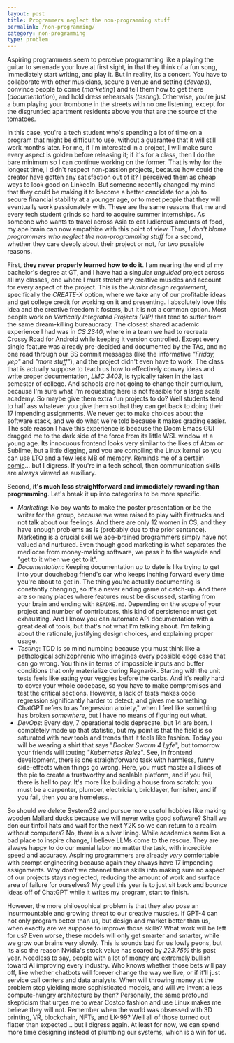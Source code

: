 ```yaml
---
layout: post
title: Programmers neglect the non-programming stuff
permalink: /non-programming/
category: non-programming
type: problem
---
```


Aspiring programmers seem to perceive programming like a playing the guitar to serenade your love at first sight, in that they think of a fun song, immediately start writing, and play it. But in reality, its a concert. You have to collaborate with other musicians, secure a venue and setting (*devops*), convince people to come (*marketing*) and tell them how to get there (*documentation*), and hold dress rehearsals (*testing*). Otherwise, you're just a bum playing your trombone in the streets with no one listening, except for the disgruntled apartment residents above you that are the source of the tomatoes.

In this case, you're a tech student who's spending a lot of time on a program that might be difficult to use, without a guarantee that it will still work months later. For me, if I'm interested in a project, I will make sure every aspect is golden before releasing it; if it's for a class, then I do the bare minimum so I can continue working on the former. That is why for the longest time, I didn't respect non-passion projects, because how could the creator have gotten any satisfaction out of it? I perceived them as cheap ways to look good on LinkedIn. But someone recently changed my mind that they could be making it to become a better candidate for a job to secure financial stability at a younger age, or to meet people that they will eventually work passionately with. These are the same reasons that me and every tech student grinds so hard to acquire summer internships. As someone who wants to travel across Asia to eat ludicrous amounts of food, my ape brain can now empathize with this point of view. Thus, *I don't blame programmers who neglect the non-programming stuff* for a second, whether they care deeply about their project or not, for two possible reasons. 

First, **they never properly learned how to do it**. I am nearing the end of my bachelor's degree at GT, and I have had a singular *unguided* project across all my classes, one where I must stretch my creative muscles and account for every aspect of the project. This is the *Junior design requirement*, specifically the *CREATE-X* option, where we take any of our profitable ideas and get college credit for working on it and presenting. I absolutely love this idea and the creative freedom it fosters, but it is not a common option. Most people work on *Vertically Integrated Projects (VIP)* that tend to suffer from the same dream-killing bureaucracy. The closest shared academic experience I had was in *CS 2340*, where in a team we had to recreate Crossy Road for Android while keeping it version controlled. Except every single feature was already pre-decided and documented by the TAs, and no one read through our BS commit messages (like the informative *"Friday, yep"* and *"more stuff"*), and the project didn't even have to work. The class that is actually suppose to teach us how to effectively convey ideas and write proper documentation, *LMC 3403*, is typically taken in the last semester of college. And schools are not going to change their curriculum, because I'm sure what I'm requesting here is not feasible for a large scale academy. So maybe give them extra fun projects to do? Well students tend to half ass whatever you give them so that they can get back to doing their 17 impending assignments. We never get to make choices about the software stack, and we do what we're told because it makes grading easier. The sole reason I have this experience is because the Doom Emacs GUI dragged me to the dark side of the force from its little WSL window at a young age. Its innocuous frontend looks very similar to the likes of Atom or Sublime, but a little digging, and you are compiling the Linux kernel so you can use LTO and a few less MB of memory. Reminds me of a certain [comic](https://xkcd.com/456/)... but I digress. If you're in a tech school, then communication skills are always viewed as auxiliary.

Second, **it's much less straightforward and immediately rewarding than programming**. Let's break it up into categories to be more specific.
* *Marketing*: No boy wants to make the poster presentation or be the writer for the group, because we were raised to play with firetrucks and not talk about our feelings. And there are only 12 women in CS, and they have enough problems as is (probably due to the prior sentence). Marketing is a crucial skill we ape-brained brogrammers simply have not valued and nurtured. Even though good marketing is what separates the mediocre from money-making software, we pass it to the wayside and "get to it when we get to it".
* *Documentation*: Keeping documentation up to date is like trying to get into your douchebag friend's car who keeps inching forward every time you're about to get in. The thing you're actually documenting is constantly changing, so it's a never ending game of catch-up. And there are so many places where features must be discussed, starting from your brain and ending with `README.md`. Depending on the scope of your project and number of contributors, this kind of persistence must get exhausting. And I know you can automate API documentation with a great deal of tools, but that's not what I'm talking about. I'm talking about the rationale, justifying design choices, and explaining proper usage.
* *Testing*: TDD is so mind numbing because you must think like a pathological schizophrenic who imagines every possible edge case that can go wrong. You think in terms of impossible inputs and buffer conditions that only materialize during Ragnarök. Starting with the unit tests feels like eating your veggies before the carbs. And it's really hard to cover your whole codebase, so you have to make compromises and test the critical sections. However, a lack of tests makes code regression significantly harder to detect, and gives me something ChatGPT refers to as "regression anxiety," when I feel like something has broken *somewhere*, but I have no means of figuring out what.
* *DevOps*: Every day, 7 operational tools deprecate, but 14 are born. I completely made up that statistic, but my point is that the field is so saturated with new tools and trends that it feels like fashion. Today you will be wearing a shirt that says "*Docker Swarm 4 Lyfe*", but tomorrow your friends will touting "*Kubernetes Rulez*". See, in frontend development, there is one straightforward task with harmless, funny side-effects when things go wrong. Here, you must master all slices of the pie to create a trustworthy and scalable platform, and if you fail, there is hell to pay. It's more like building a house from scratch: you must be a carpenter, plumber, electrician, bricklayer, furnisher, and if you fail, then you are homeless...

So should we delete System32 and pursue more useful hobbies like making [wooden Mallard ducks](https://www.thewoodcarverscabin.com/workshop/how-to-make-a-duck-decoy/) because we will never write good software? Shall we don our tinfoil hats and wait for the next Y2K so we can return to a realm without computers? No, there is a silver lining. While academics seem like a bad place to inspire change, I believe LLMs come to the rescue. They are always happy to do our menial labor no matter the task, with incredible speed and accuracy. Aspiring programmers are already *very* comfortable with prompt engineering because again they always have 17 impending assignments. Why don't we channel these skills into making sure no aspect of our projects stays neglected, reducing the amount of work and surface area of failure for ourselves? My goal this year is to just sit back and bounce ideas off of ChatGPT while it writes my program, start to finish. 

However, the more philosophical problem is that they also pose an insurmountable and growing threat to our creative muscles. If GPT-4 can not only program better than us, but design and market better than us, when exactly are we suppose to improve those skills? What work will be left for us? Even worse, these models will only get smarter and smarter, while we grow our brains very slowly. This is sounds bad for us lowly peons, but its also the reason Nvidia's stock value has soared by *223.75%* this past year. Needless to say, people with a lot of money are extremely bullish toward AI improving every industry. Who knows whether those bets will pay off, like whether chatbots will forever change the way we live, or if it'll just service call centers and data analysts. When will throwing money at the problem stop yielding more sophisticated models, and will we invent a less compute-hungry architecture by then? Personally, the same profound skepticism that urges me to wear Costco fashion and use Linux makes me believe they will not. Remember when the world was obsessed with 3D printing, VR, blockchain, NFTs, and LK-99? Well all of those turned out flatter than expected... but I digress again. At least for now, we can spend more time designing instead of plumbing our systems, which is a win for us.
